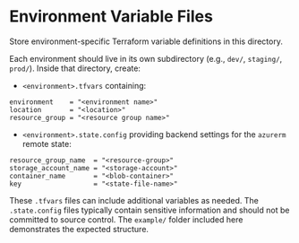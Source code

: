 # Environment Variable Files

Store environment-specific Terraform variable definitions in this directory.

Each environment should live in its own subdirectory (e.g., `dev/`, `staging/`, `prod/`). Inside that directory, create:

- `<environment>.tfvars` containing:

```
environment    = "<environment name>"
location       = "<location>"
resource_group = "<resource group name>"
```

- `<environment>.state.config` providing backend settings for the `azurerm` remote state:

```
resource_group_name  = "<resource-group>"
storage_account_name = "<storage-account>"
container_name       = "<blob-container>"
key                  = "<state-file-name>"
```

These `.tfvars` files can include additional variables as needed. The `.state.config` files typically contain sensitive information and should not be committed to source control. The `example/` folder included here demonstrates the expected structure.

